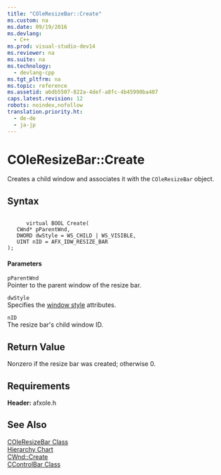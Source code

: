 ```yaml
---
title: "COleResizeBar::Create"
ms.custom: na
ms.date: 09/19/2016
ms.devlang: 
  - C++
ms.prod: visual-studio-dev14
ms.reviewer: na
ms.suite: na
ms.technology: 
  - devlang-cpp
ms.tgt_pltfrm: na
ms.topic: reference
ms.assetid: a6db5507-822a-4def-a8fc-4b45990ba407
caps.latest.revision: 12
robots: noindex,nofollow
translation.priority.ht: 
  - de-de
  - ja-jp
---
```

# COleResizeBar::Create
Creates a child window and associates it with the `COleResizeBar` object.  
  
## Syntax  
  
```  
  
      virtual BOOL Create(  
   CWnd* pParentWnd,  
   DWORD dwStyle = WS_CHILD | WS_VISIBLE,  
   UINT nID = AFX_IDW_RESIZE_BAR   
);  
```  
  
#### Parameters  
 `pParentWnd`  
 Pointer to the parent window of the resize bar.  
  
 `dwStyle`  
 Specifies the [window style](../vs140/Window-Styles.md) attributes.  
  
 `nID`  
 The resize bar's child window ID.  
  
## Return Value  
 Nonzero if the resize bar was created; otherwise 0.  
  
## Requirements  
 **Header:** afxole.h  
  
## See Also  
 [COleResizeBar Class](../vs140/COleResizeBar-Class.md)   
 [Hierarchy Chart](../vs140/Hierarchy-Chart.md)   
 [CWnd::Create](../vs140/CWnd--Create.md)   
 [CControlBar Class](../vs140/CControlBar-Class.md)